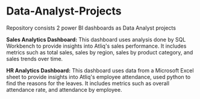 # Data-Analyst-Projects
Repository consists 2 power BI dashboards as Data Analyst projects


**Sales Analytics Dashboard:** This dashboard uses analysis done by SQL Workbench to provide insights into Atliq's sales performance. 
It includes metrics such as total sales, sales by region, sales by product category, and sales trends over time.

**HR Analytics Dashboard:** This dashboard uses data from a Microsoft Excel sheet to provide insights into Atliq's employee attendance, used python to find the reasons for the leaves. 
It includes metrics such as overall attendance rate, and attendance by employee.
